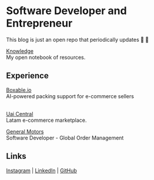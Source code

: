 # Software Developer and Entrepreneur

This blog is just an open repo that periodically updates :tada: :100:

[Knowledge](/knowledge/) <br />My open notebook of resources.

## Experience

[Boxable.io](/boxable/) <br />AI-powered packing support for e-commerce sellers</br></br>

[Uai Central](/uai/) <br />Latam e-commerce marketplace.

<a href="https://gm.com">General Motors</a><br />Software Developer - Global Order Management 


## Links

<a href="https://instagram.com/nicoestrda">Instagram</a> <a>|</a>
<a href="https://linkedin.com/in/nico-estrada">LinkedIn</a> <a>|</a>
<a href="https://github.com/nicoestrada">GitHub</a></a>

